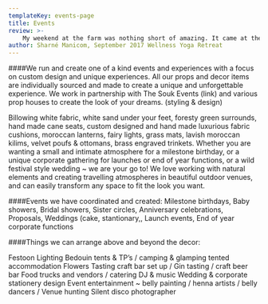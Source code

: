 ```yaml
---
templateKey: events-page
title: Events
review: >-
    My weekend at the farm was nothing short of amazing. It came at the perfect time in my life when I was feeling rather depleted. Carly’s hospitality was incredible, she whips up the most amazing vegan meals that keep you on top of the world. The retreat is beautiful and the time spent with wonderful women allowed me to step into my power and break down trust barriers. Highly recommend for anyone needing relaxation and a bit of a reset. PS: the yoga and massages were also incredible! There’s too much to mention...... Just Go! It’ll be good for you
author: Sharné Manicom, September 2017 Wellness Yoga Retreat
---
```

####We run and create one of a kind events and experiences with a focus on custom design and unique experiences. All our props and decor items are individually sourced and made to create a unique and unforgettable experience. We work in partnership with The Souk Events (link) and various prop houses to create the look of your dreams. (styling & design)

Billowing white fabric, white sand under your feet, foresty green surrounds, hand made cane seats, custom designed and hand made luxurious fabric cushions, moroccan lanterns, fairy lights, grass mats, lavish moroccan kilims, velvet poufs & ottomans, brass engraved trinkets. Whether you are wanting a small and intimate atmosphere for a milestone birthday, or a unique corporate gathering for launches or end of year functions, or a wild festival style wedding ~ we are your go to! We love working with natural elements and creating travelling atmospheres in beautiful outdoor venues, and can easily transform any space to fit the look you want.

####Events we have coordinated and created:
Milestone birthdays, Baby showers, Bridal showers, Sister circles, Anniversary celebrations, Proposals, Weddings (cake, stantionary,, Launch events, End of year corporate functions

####Things we can arrange above and beyond the decor:

Festoon Lighting
Bedouin tents & TP’s / camping & glamping tented accommodation
Flowers
Tasting craft bar set up / Gin tasting / craft beer bar
Food trucks and vendors / catering
DJ & music
Wedding & corporate stationery design
Event entertainment ~ belly painting / henna artists / belly dancers /
Venue hunting
Silent disco
photographer
